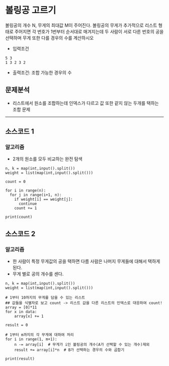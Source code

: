 # 볼링공 고르기

볼링공의 개수 N, 무게의 최대값 M이 주어진다. 볼링공의 무게가 추가적으로 리스트 형태로 주어지면 각 번호가 1번부터 순서대로 매겨지는데 두 사람이 서로 다른 번호의 공을 선택하며 무게 또한 다를 경우의 수를 계산하시오

* 입력조건
~~~
5 3
1 3 2 3 2
~~~

* 출력조건: 조합 가능한 경우의 수

## 문제분석
* 리스트에서 원소를 조합하는데 인덱스가 다르고 값 또한 같지 않는 두개를 택하는 조합 문제

---

## 소스코드 1

### 알고리즘
* 2개의 원소를 모두 비교하는 완전 탐색

~~~
n, k = map(int,input().split())
weight = list(map(int,input().split()))

count = 0

for i in range(n):
  for j in range(i+1, n):
    if weight[i] == weight[j]:
      continue
    count += 1

print(count)
~~~

## 소스코드 2

### 알고리즘 
* 한 사람이 특정 무게값의 공을 택하면 다름 사람은 나머지 무게들에 대해서 택하게 된다.
* 무게 별로 공의 개수를 센다.

~~~
n, k = map(int,input().split())
weight = list(map(int,input().split()))

# 1부터 10까지의 무게를 담을 수 있는 리스트
## 값들을 식별자로 보고 count -> 리스트 값을 다른 리스트의 인덱스로 대응하여 count!
array = [0]*11
for x in data:
    array[x] += 1

result = 0

# 1부터 m까지의 각 무게에 대하여 처리
for i in range(1, m+1):
    n -= array[i]  # 무게가 i인 볼링공의 개수(A가 선택할 수 있는 개수)제외
    result += array[i]*n  # B가 선택하는 경우의 수와 곱합기

print(result)
~~~